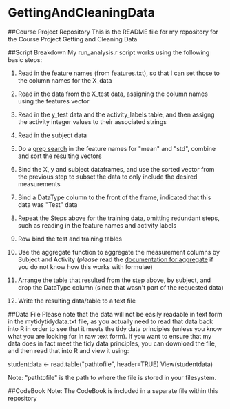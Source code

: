 # GettingAndCleaningData
##Course Project Repository
This is the README file for my repository for the Course Project Getting and Cleaning Data

##Script Breakdown
My run_analysis.r script works using the following basic steps:

1. Read in the feature names (from features.txt), so that I can set those to the column names for the X_data

2. Read in the data from the X_test data, assigning the column names using the features vector

3. Read in the y_test data and the activity_labels table, and then assigng the activity integer values to their associated strings

4. Read in the subject data

5. Do a [grep search](https://stat.ethz.ch/R-manual/R-devel/library/base/html/grep.html) in the feature names for "mean" and "std", combine and sort the resulting vectors

6. Bind the X, y and subject dataframes, and use the sorted vector from the previous step to subset the data to only include the desired measurements

7. Bind a DataType column to the front of the frame, indicated that this data was "Test" data

8. Repeat the Steps above for the training data, omitting redundant steps, such as reading in the feature names and activity labels

9. Row bind the test and training tables

10. Use the aggregate function to aggregate the measurement columns by Subject and Activity (*please* read the [documentation for aggregate](https://stat.ethz.ch/R-manual/R-patched/library/stats/html/aggregate.html) if you do not know how this works with formulae)

11. Arrange the table that resulted from the step above, by subject, and drop the DataType column (since that wasn't part of the requested data)

12. Write the resulting data/table to a text file



##Data File
Please note that the data will not be easily readable in text form in the mytidytidydata.txt file, as you actually need to read that data back into R in order to see that it meets the tidy data principles (unless you know what you are looking for in raw text form). If you want to ensure that my data does in fact meet the tidy data principles, you can download the file, and then read that into R and view it using:

studentdata <- read.table("pathtofile", header=TRUE)
View(studentdata)


Note: "pathtofile" is the path to where the file is stored in your filesystem.


##CodeBook
Note: The CodeBook is included in a separate file within this repository







